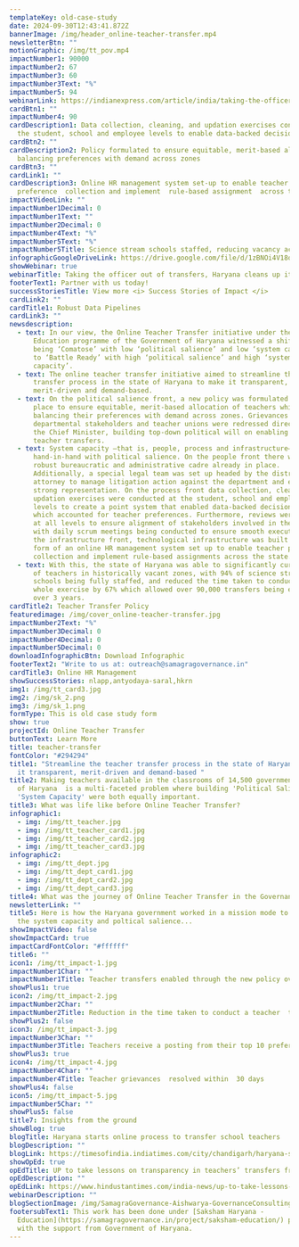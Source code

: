 ```yaml
---
templateKey: old-case-study
date: 2024-09-30T12:43:41.872Z
bannerImage: /img/header_online-teacher-transfer.mp4
newsletterBtn: ""
motionGraphic: /img/tt_pov.mp4
impactNumber1: 90000
impactNumber2: 67
impactNumber3: 60
impactNumber3Text: "%"
impactNumber5: 94
webinarLink: https://indianexpress.com/article/india/taking-the-officer-out-of-transfers-haryana-cleans-up-its-schools-5915592/
cardBtn1: ""
impactNumber4: 90
cardDescription1: Data collection, cleaning, and updation exercises conducted at
  the student, school and employee levels to enable data-backed decision-making
cardBtn2: ""
cardDescription2: Policy formulated to ensure equitable, merit-based allocation,
  balancing preferences with demand across zones
cardBtn3: ""
cardLink1: ""
cardDescription3: Online HR management system set-up to enable teacher
  preference  collection and implement  rule-based assignment  across the state
impactVideoLink: ""
impactNumber1Decimal: 0
impactNumber1Text: ""
impactNumber2Decimal: 0
impactNumber4Text: "%"
impactNumber5Text: "%"
impactNumber5Title: Science stream schools staffed, reducing vacancy across zones
infographicGoogleDriveLink: https://drive.google.com/file/d/1zBNOi4V18oLUg6ZUbq_glxPnF7suUV0I/view?usp=sharing
showWebinar: true
webinarTitle: Taking the officer out of transfers, Haryana cleans up its schools
footerText1: Partner with us today!
successStoriesTitle: View more <i> Success Stories of Impact </i>
cardLink2: ""
cardTitle1: Robust Data Pipelines
cardLink3: ""
newsdescription:
  - text: In our view, the Online Teacher Transfer initiative under the  Saksham
      Education programme of the Government of Haryana witnessed a shift from
      being ‘Comatose’ with low ‘political salience’ and low ‘system capacity’
      to ‘Battle Ready’ with high ‘political salience’ and high ‘system
      capacity’.
  - text: The online teacher transfer initiative aimed to streamline the teacher
      transfer process in the state of Haryana to make it transparent,
      merit-driven and demand-based.
  - text: On the political salience front, a new policy was formulated and put in
      place to ensure equitable, merit-based allocation of teachers while
      balancing their preferences with demand across zones. Grievances of
      departmental stakeholders and teacher unions were redressed directly by
      the Chief Minister, building top-down political will on enabling online
      teacher transfers.
  - text: System capacity –that is, people, process and infrastructure– grew almost
      hand-in-hand with political salience. On the people front there was a
      robust bureaucratic and administrative cadre already in place.
      Additionally, a special legal team was set up headed by the district
      attorney to manage litigation action against the department and ensure its
      strong representation. On the process front data collection, cleaning, and
      updation exercises were conducted at the student, school and employee
      levels to create a point system that enabled data-backed decision-making
      which accounted for teacher preferences. Furthermore, reviews were enabled
      at all levels to ensure alignment of stakeholders involved in the process,
      with daily scrum meetings being conducted to ensure smooth execution. On
      the infrastructure front, technological infrastructure was built in the
      form of an online HR management system set up to enable teacher preference
      collection and implement rule-based assignments across the state.
  - text: With this, the state of Haryana was able to significantly curb the vacancy
      of teachers in historically vacant zones, with 94% of science stream
      schools being fully staffed, and reduced the time taken to conduct the
      whole exercise by 67% which allowed over 90,000 transfers being enabled
      over 3 years.
cardTitle2: Teacher Transfer Policy
featuredimage: /img/cover_online-teacher-transfer.jpg
impactNumber2Text: "%"
impactNumber3Decimal: 0
impactNumber4Decimal: 0
impactNumber5Decimal: 0
downloadInfographicBtn: Download Infographic
footerText2: "Write to us at: outreach@samagragovernance.in"
cardTitle3: Online HR Management
showSuccessStories: nlapp,antyodaya-saral,hkrn
img1: /img/tt_card3.jpg
img2: /img/sk_2.png
img3: /img/sk_1.png
formType: This is old case study form
show: true
projectId: Online Teacher Transfer
buttonText: Learn More
title: teacher-transfer
fontColor: "#294294"
title1: "Streamline the teacher transfer process in the state of Haryana to make
  it transparent, merit-driven and demand-based "
title2: Making teachers available in the classrooms of 14,500 government schools
  of Haryana  is a multi-faceted problem where building 'Political Salience' and
  'System Capacity' were both equally important.
title3: What was life like before Online Teacher Transfer?
infographic1:
  - img: /img/tt_teacher.jpg
  - img: /img/tt_teacher_card1.jpg
  - img: /img/tt_teacher_card2.jpg
  - img: /img/tt_teacher_card3.jpg
infographic2:
  - img: /img/tt_dept.jpg
  - img: /img/tt_dept_card1.jpg
  - img: /img/tt_dept_card2.jpg
  - img: /img/tt_dept_card3.jpg
title4: What was the journey of Online Teacher Transfer in the Governance Matrix?
newsletterLink: ""
title5: Here is how the Haryana government worked in a mission mode to augment
  the system capacity and poltical salience...
showImpactVideo: false
showImpactCard: true
impactCardFontColor: "#ffffff"
title6: ""
icon1: /img/tt_impact-1.jpg
impactNumber1Char: ""
impactNumber1Title: Teacher transfers enabled through the new policy over 2016-2019
showPlus1: true
icon2: /img/tt_impact-2.jpg
impactNumber2Char: ""
impactNumber2Title: Reduction in the time taken to conduct a teacher  transfer drive
showPlus2: false
icon3: /img/tt_impact-3.jpg
impactNumber3Char: ""
impactNumber3Title: Teachers receive a posting from their top 10 preferences
showPlus3: true
icon4: /img/tt_impact-4.jpg
impactNumber4Char: ""
impactNumber4Title: Teacher grievances  resolved within  30 days
showPlus4: false
icon5: /img/tt_impact-5.jpg
impactNumber5Char: ""
showPlus5: false
title7: Insights from the ground
showBlog: true
blogTitle: Haryana starts online process to transfer school teachers
blogDescription: ""
blogLink: https://timesofindia.indiatimes.com/city/chandigarh/haryana-starts-online-process-to-transfer-school-teachers/articleshow/67084222.cms
showOpEd: true
opEdTitle: UP to take lessons on transparency in teachers’ transfers from Haryana
opEdDescription: ""
opEdLink: https://www.hindustantimes.com/india-news/up-to-take-lessons-on-transparency-in-teachers-transfers-from-haryana/story-JEXVCO9ulgIM4zmqGo6TjJ.html
webinarDescription: ""
blogSectionImage: /img/SamagraGovernance-Aishwarya-GovernanceConsulting.JPG
footersubText1: T﻿his work has been done under [Saksham Haryana -
  Education](https://samagragovernance.in/project/saksham-education/) program
  with the support from Government of Haryana.
---
```

